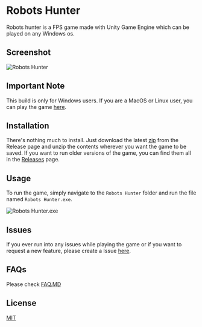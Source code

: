 # Robots Hunter

Robots hunter is a FPS game made with Unity Game Engine which can be played on any Windows os.

## Screenshot

![Robots Hunter](https://i.ibb.co/kJtsjZC/Untitled.png)

## Important Note
This build is only for Windows users. If you are a MacOS or Linux user, you can play the game [here](foo).

## Installation

There's nothing much to install. Just download the latest [zip](https://github.com/aarush-paul/robots-hunter/releases/tag/v2.1.0) from the Release page and unzip the contents wherever you want the game to be saved.
If you want to run older versions of the game, you can find them all in the [Releases](https://github.com/aarush-paul/robots-hunter/releases) page.

## Usage

To run the game, simply navigate to the ```Robots Hunter``` folder and run the file named ```Robots Hunter.exe```.

![Robots Hunter.exe](https://i.ibb.co/qDcb4hN/Untitled.png)

## Issues
If you ever run into any issues while playing the game or if you want to request a new feature, please create a Issue [here](https://github.com/aarush-paul/robots-hunter/issues).

## FAQs
Please check [FAQ.MD](https://github.com/aarush-paul/robots-hunter/blob/main/FAQ.MD)

## License
[MIT](https://github.com/aarush-paul/robots-hunter/blob/main/LICENSE)
